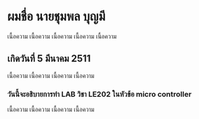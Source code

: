
# ผมชื่อ นายชุมพล บุญมี

เนื้อความ
เนื้อความ
เนื้อความ
เนื้อความ
เนื้อความ

## เกิดวันที่ 5 มีนาคม 2511
เนื้อความ
เนื้อความ
เนื้อความ
เนื้อความ

### วันนี้จะอธิบายการทำ LAB วิชา LE202 ในหัวข้อ micro controller
เนื้อความ
เนื้อความ
เนื้อความ
เนื้อความ
